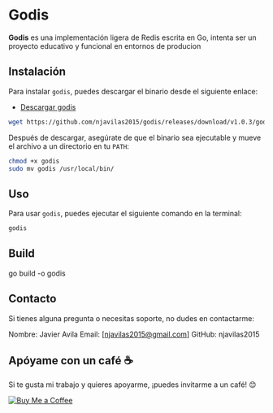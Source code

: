 # Godis

**Godis** es una implementación ligera de Redis escrita en Go, intenta ser un proyecto educativo y funcional en entornos de producion

## Instalación

Para instalar `godis`, puedes descargar el binario desde el siguiente enlace:

- [Descargar godis](https://github.com/njavilas2015/godis/releases/download/v1.0.3/godis)

```bash
wget https://github.com/njavilas2015/godis/releases/download/v1.0.3/godis
```

Después de descargar, asegúrate de que el binario sea ejecutable y mueve el archivo a un directorio en tu `PATH`:

```bash
chmod +x godis
sudo mv godis /usr/local/bin/
```

## Uso
Para usar `godis`, puedes ejecutar el siguiente comando en la terminal:

```bash
godis
```

## Build

go build -o godis

## Contacto
Si tienes alguna pregunta o necesitas soporte, no dudes en contactarme:

Nombre: Javier Avila
Email: [njavilas2015@gmail.com]
GitHub: njavilas2015

## Apóyame con un café ☕️

Si te gusta mi trabajo y quieres apoyarme, ¡puedes invitarme a un café! 😊

[![Buy Me a Coffee](https://img.buymeacoffee.com/button-api/?text=Buy%20Me%20a%20Coffee&emoji=coffee&slug=tu_nombre&button_colour=FF5F5F&font_colour=ffffff&font_family=Cookie)](https://buymeacoffee.com/njavilas
)
